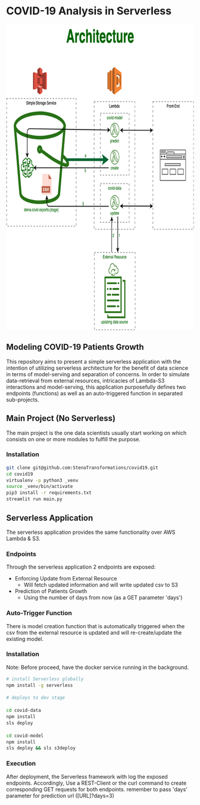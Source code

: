 # COVID-19 Analysis in Serverless

<img src="./arch.png" width="820" height="820" />

## Modeling COVID-19 Patients Growth

This repository aims to present a simple serverless application with the intention of utilizing serverless architecture for the benefit of data science in terms of model-serving and separation of concerns.
In order to simulate data-retrieval from external resources, intricacies of Lambda-S3 interactions and model-serving, this application purposefully defines two endpoints (functions) as well as an auto-triggered function in separated sub-projects.

## Main Project (No Serverless)

The main project is the one data scientists usually start working on which consists on one or more modules to fulfill the purpose.

### Installation

```bash
git clone git@github.com:StenaTransformations/covid19.git
cd covid19
virtualenv -p python3 _venv
source _venv/bin/activate
pip3 install -r requirements.txt
streamlit run main.py
```

## Serverless Application

The serverless application provides the same functionality over AWS Lambda & S3.

### Endpoints

Through the serverless application 2 endpoints are exposed:

- Enforcing Update from External Resource
  - Will fetch updated information and will write updated csv to S3
- Prediction of Patients Growth
  - Using the number of days from now (as a GET parameter 'days')

### Auto-Trigger Function

There is model creation function that is automatically triggered when the csv from the external resource is updated and will re-create/update the existing model.

### Installation

Note: Before proceed, have the docker service running in the background.

```bash
# install Serverless globally
npm install -g serverless

# deploys to dev stage

cd covid-data
npm install
sls deploy

cd covid-model
npm install
sls deploy && sls s3deploy
```

### Execution

After deployment, the Serverless framework with log the exposed endpoints. Accordingly, Use a REST-Client or the curl command to create corresponding GET requests for both endpoints. remember to pass 'days' parameter for prediction url ([URL]?days=3)
